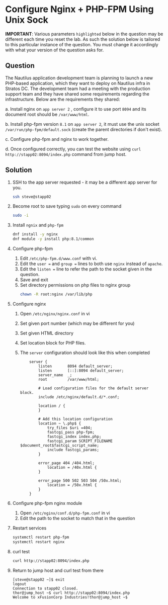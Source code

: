 # Configure Nginx + PHP-FPM Using Unix Sock

**IMPORTANT**: Various parameters `highlighted` below in the question may be different each time you reset the lab. As such the solution below is tailored to this particular instance of the question. You must change it accordingly with what your version of the question asks for.


## Question

The Nautilus application development team is planning to launch a new PHP-based application, which they want to deploy on Nautilus infra in Stratos DC. The development team had a meeting with the production support team and they have shared some requirements regarding the infrastructure. Below are the requirements they shared:



a. Install nginx on `app server 2` , configure it to use port `8094` and its document root should be `/var/www/html`.


b. Install php-fpm version `8.1` on `app server 2`, it must use the unix socket `/var/run/php-fpm/default.sock` (create the parent directories if don't exist).


c. Configure php-fpm and nginx to work together.


d. Once configured correctly, you can test the website using `curl http://stapp02:8094/index.php` command from jump host.

## Solution

1. SSH to the app server requested - it may be a different app server for you.

    ```bash
    ssh steve@stapp02
    ```

1. Become root to save typing `sudo` on every command

    ```bash
    sudo -i
    ```

1. Install `ngnix` and `php-fpm`

    ```bash
    dnf install -y nginx
    dnf module -y install php:8.1/common
    ```

1.  Configure php-fpm

    1. Edit `/etc/php-fpm.d/www.conf` with vi.
    1. Edit the `user =` and `group =` lines to both use `nginx` instead of `apache`.
    1. Edit the `listen =` line to refer the path to the socket given in the question.
    1. Save and exit
    1. Set directory permissions on php files to nginx group
        ```bash
        chown -R root:nginx /var/lib/php
        ```

1. Configure nginx

    1. Open `/etc/nginx/nginx.conf` in vi
    1. Set given port number (which may be different for you)
    1. Set given HTML directory
    1. Set location block for PHP files.
    1. The `server` configuration should look like this when completed

        ```text
            server {
                listen       8094 default_server;
                listen       [::]:8094 default_server;
                server_name  _;
                root         /var/www/html;

                # Load configuration files for the default server block.
                include /etc/nginx/default.d/*.conf;

                location / {
                }

                # Add this location configuration
                location ~ \.php$ {
                    try_files $uri =404;
                    fastcgi_pass php-fpm;
                    fastcgi_index index.php;
                    fastcgi_param SCRIPT_FILENAME $document_root$fastcgi_script_name;
                    include fastcgi_params;
                }

                error_page 404 /404.html;
                    location = /40x.html {
                }

                error_page 500 502 503 504 /50x.html;
                    location = /50x.html {
                }
            }
        ```
1. Configure php-fpm nginx module

    1. Open `/etc/nginx/conf.d/php-fpm.conf` in vi
    1. Edit the path to the socket to match that in the question

1. Restart services

    ```bash
    systemctl restart php-fpm
    systemctl restart nginx
    ```

1. curl test

    ```bash
    curl http://stapp02:8094/index.php
    ```

1. Return to jump host and curl test from there

    ```text
    [steve@stapp02 ~]$ exit
    logout
    Connection to stapp02 closed.
    thor@jump_host ~$ curl http://stapp02:8094/index.php
    Welcome to xFusionCorp Industries!thor@jump_host ~$
    ```
